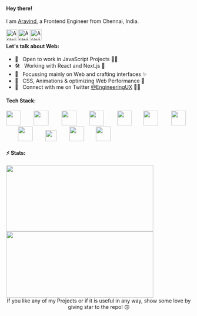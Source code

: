 #### Hey there!

I am [Aravind](https://aravind.netlify.app/), a Frontend Engineer from Chennai, India.
<br />

<a href="https://aravind.netlify.app/">
<img align="left" alt="Aravind's Portfolio" width="30px" src="https://github.com/engineeringwitharavind/engineeringwitharavind/blob/main/assets/portfolio.png" />
</a>
<a href="https://twitter.com/EngineeringUX">
<img align="left" alt="Aravind's Twitter" width="30px" src="https://github.com/engineeringwitharavind/engineeringwitharavind/blob/main/assets/twitter-icon.png" />
</a>
<a href="https://www.linkedin.com/in/engineeringwitharavind/">
<img align="left" alt="Aravind's LinkedIn" width="30px" src="https://github.com/engineeringwitharavind/engineeringwitharavind/blob/main/assets/linkedin-icon.png" />
</a>
<!-- <img style="text-align:right;display:block;" alt="Workspace GIF" src="https://github.com/engineeringwitharavind/engineeringwitharavind/blob/main/assets/workplace.gif?raw=true" width="450" height="250" /> -->
<br />

#### Let's talk about Web:

- 👯 &nbsp; Open to work in JavaScript Projects 🤞🏼
- 🛠 &nbsp; Working with React and Next.js 🤩
- 🎯 &nbsp; Focussing mainly on Web and crafting interfaces ✨
- 🚀 &nbsp; CSS, Animations & optimizing Web Performance 🧐
- 💬 &nbsp; Connect with me on Twitter [@EngineeringUX](https://twitter.com/EngineeringUX) ✌🏼

#### Tech Stack:

<img src="https://github.com/engineeringwitharavind/engineeringwitharavind/blob/main/assets/html5-original.svg" width="40px">&nbsp;&nbsp;&nbsp;&nbsp;&nbsp;&nbsp;&nbsp;&nbsp;
<img src="https://github.com/engineeringwitharavind/engineeringwitharavind/blob/main/assets/css3-original.svg" width="40px">&nbsp;&nbsp;&nbsp;&nbsp;&nbsp;&nbsp;&nbsp;&nbsp;
<img src="https://github.com/engineeringwitharavind/engineeringwitharavind/blob/main/assets/javascript-original.svg" width="40px">&nbsp;&nbsp;&nbsp;&nbsp;&nbsp;&nbsp;&nbsp;&nbsp;
<img src="https://github.com/engineeringwitharavind/engineeringwitharavind/blob/main/assets/typescript-original.svg" width="40px">&nbsp;&nbsp;&nbsp;&nbsp;&nbsp;&nbsp;&nbsp;&nbsp;
<img src="https://github.com/engineeringwitharavind/engineeringwitharavind/blob/main/assets/react-original.svg" width="40px">&nbsp;&nbsp;&nbsp;&nbsp;&nbsp;&nbsp;&nbsp;
<img src="https://github.com/engineeringwitharavind/engineeringwitharavind/blob/main/assets/stenciljs-icon.svg" width="40px">&nbsp;&nbsp;&nbsp;&nbsp;&nbsp;&nbsp;&nbsp;&nbsp;
<img src="https://github.com/engineeringwitharavind/engineeringwitharavind/blob/main/assets/nodejs-original-wordmark.svg" width="40px">&nbsp;&nbsp;&nbsp;&nbsp;&nbsp;&nbsp;&nbsp;
<img src="https://github.com/engineeringwitharavind/engineeringwitharavind/blob/main/assets/sass-original.svg" width="40px">&nbsp;&nbsp;&nbsp;&nbsp;&nbsp;&nbsp;&nbsp;&nbsp;
<img src="https://github.com/engineeringwitharavind/engineeringwitharavind/blob/main/assets/storybook-icon.svg" width="30px">&nbsp;&nbsp;&nbsp;&nbsp;&nbsp;&nbsp;&nbsp;&nbsp;
<img src="https://github.com/engineeringwitharavind/engineeringwitharavind/blob/main/assets/graphql-icon.svg" width="40px">&nbsp;&nbsp;&nbsp;&nbsp;&nbsp;&nbsp;&nbsp;
<img src="https://github.com/engineeringwitharavind/engineeringwitharavind/blob/main/assets/webpack-original.svg" width="40px">&nbsp;&nbsp;&nbsp;&nbsp;&nbsp;&nbsp;&nbsp;&nbsp;

<!-- <img src="https://github.com/engineeringwitharavind/engineeringwitharavind/blob/main/assets/mongodb-original.svg" width="40px">&nbsp;&nbsp;&nbsp;&nbsp;&nbsp;&nbsp;&nbsp;&nbsp; -->
<!-- <img src="https://github.com/engineeringwitharavind/engineeringwitharavind/blob/main/assets/aws-icon.svg" width="60px">&nbsp;&nbsp;&nbsp;&nbsp;&nbsp;&nbsp;&nbsp; -->
<!-- <img src="https://github.com/engineeringwitharavind/engineeringwitharavind/blob/main/assets/python-original.svg" width="40px">&nbsp;&nbsp;&nbsp;&nbsp;&nbsp;&nbsp;&nbsp;&nbsp;  -->
<!-- <img src="https://github.com/engineeringwitharavind/engineeringwitharavind/blob/main/assets/mysql-original-wordmark.svg" width="50px">&nbsp;&nbsp;&nbsp;&nbsp;&nbsp;&nbsp;&nbsp;&nbsp; -->

#### ⚡️ Stats:

<div>
<img height="180em" width="400em" src="https://github-readme-stats.vercel.app/api/top-langs/?username=engineeringwitharavind&show_icons=true&hide_border=false&theme=dracula&layout=compact&langs_count=4" />
<img height="180em" width="400em" src="https://github-readme-stats.vercel.app/api?username=engineeringwitharavind&show_icons=true&hide_border=false&theme=dracula" />
</div>

<div align="center">
If you like any of my Projects or if it is useful in any way, show some love by giving star to the repo! 🙃
</div>
